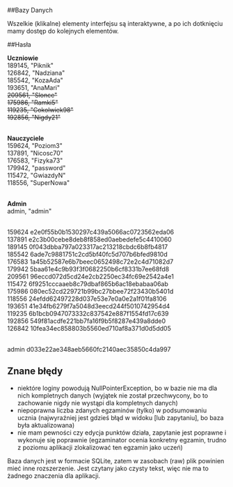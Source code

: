 ##Bazy Danych

Wszelkie (klikalne) elementy interfejsu są interaktywne, a po ich dotknięciu mamy dostęp do kolejnych elementów.

##Hasła

<b>Uczniowie</b></br >
189145, "Piknik"<br />
126842, "Nadziana"<br />
185542, "KozaAda"<br />
193651, "AnaMari"<br />
~~209561, "Slonce"~~<br />
~~175986, "Ramki5"~~<br />
~~119235, "Cokolwiek98"~~<br />
~~192856, "Nigdy21"~~<br /><br />

<b>Nauczyciele</b></br >
159624, "Poziom3"<br />
137891, "Nicosc70"<br />
176583, "Fizyka73"<br />
179942, "password"<br />
115472, "GwiazdyN"<br />
118556, "SuperNowa"<br /><br />

<b>Admin</b><br />
admin, "admin"<br /><br />

159624 e2e0f55b0b1530297c439a5066ac0723562eda06<br />
137891 e2c3b00cebe8deb8f858ed0aebedefe5c4410060<br />
189145 0f043dbba797a023317ac213218cbdc6b8fb4817<br />
185542 6ade7c9881751c2cd5bf40fc5d707b6bfed9810d<br />
176583 1a45b52587e6b7beec0652498c72e2c4d71082d7<br />
179942 5baa61e4c9b93f3f0682250b6cf8331b7ee68fd8<br />
209561 96eccd072d5cd24e2cb2250ec34fc69e2542a4e1<br />
115472 6f9251cccaaeb8c79dbaf865b6ac18ebabaa06ab<br />
175986 080ec52cd229721b99bc27bbee72f23430b5401d<br />
118556 24efdd62497228d037e53e7e0a0e2a1f01fa8106<br />
193651 41e34fb6279f7a5048d3eecd244f5010742954d4<br />
119235 6b1bcb0947073332c837542e887f1554fd17c639<br />
192856 549f81acdfe221bb7fa16f9b5f8287e439a8dde0<br />
126842 10fea34ec858803b5560ed710af8a371d0d5dd05<br /><br />

admin  d033e22ae348aeb5660fc2140aec35850c4da997<br />

## Znane błędy
* niektóre loginy powodują NullPointerException, bo w bazie nie ma dla nich kompletnych danych
(wyjątek nie został przechwycony, bo to zachowanie nigdy nie wystąpi dla kompletnych danych)
* niepoprawna liczba zdanych egzaminów (tylko) w podsumowaniu ucznia
(najwyraźniej jest gdzieś błąd w widoku [lub zapytaniu], bo baza była aktualizowana)
* nie mam pewności czy edycja punktów działa, zapytanie jest poprawne i wykonuje się poprawnie
(egzaminator ocenia konkretny egzamin, trudno z poziomu aplikacji zlokalizować ten egzamin jako uczeń)

Baza danych jest w formacie SQLite, zatem w zasobach (raw) plik powinien mieć inne rozszerzenie. Jest czytany jako czysty tekst, więc nie ma to żadnego znaczenia dla aplikacji.
